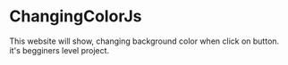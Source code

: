 # ChangingColorJs
This website will show, changing background color when click on button. it's begginers level project.
